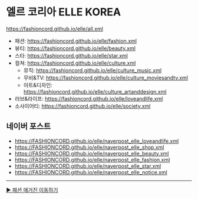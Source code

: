 # 엘르 코리아 ELLE KOREA
https://fashioncord.github.io/elle/all.xml
- 패션: https://fashioncord.github.io/elle/fashion.xml
- 뷰티: https://fashioncord.github.io/elle/beauty.xml
- 스타: https://fashioncord.github.io/elle/star.xml
- 컬쳐: https://fashioncord.github.io/elle/culture.xml
   - 뮤직: https://fashioncord.github.io/elle/culture_music.xml
   - 무비&TV: https://fashioncord.github.io/elle/culture_moviesandtv.xml
   - 아트&디자인: https://fashioncord.github.io/elle/culture_artanddesign.xml
- 러브&라이프: https://fashioncord.github.io/elle/loveandlife.xml
- 소사이어티: https://fashioncord.github.io/elle/society.xml

## 네이버 포스트
- https://FASHIONCORD.github.io/elle/naverpost_elle_loveandlife.xml
- https://FASHIONCORD.github.io/elle/naverpost_elle_shop.xml
- https://FASHIONCORD.github.io/elle/naverpost_elle_beauty.xml
- https://FASHIONCORD.github.io/elle/naverpost_elle_fashion.xml
- https://FASHIONCORD.github.io/elle/naverpost_elle_star.xml
- https://FASHIONCORD.github.io/elle/naverpost_elle_notice.xml

---

[▶️ 패션 매거진 이동하기](https://github.com/FASHIONCORD/magazine)
